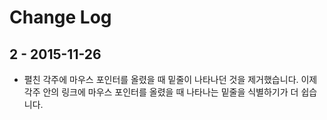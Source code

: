 # Change Log

## 2 - 2015-11-26

- 펼친 각주에 마우스 포인터를 올렸을 때 밑줄이 나타나던 것을 제거했습니다. 이제 각주 안의 링크에 마우스 포인터를 올렸을 때 나타나는 밑줄을 식별하기가 더 쉽습니다.

